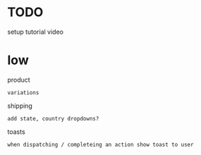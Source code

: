 # TODO

setup tutorial video

# low

product

    variations

shipping

    add state, country dropdowns?
   
toasts
    
    when dispatching / completeing an action show toast to user